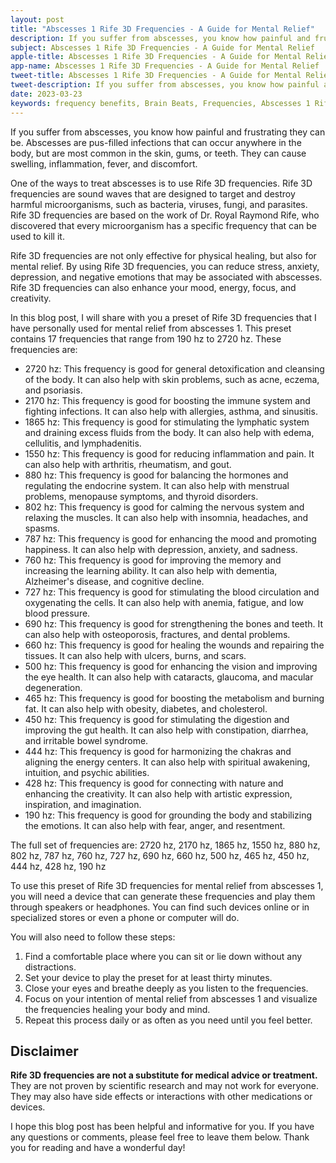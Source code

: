```yaml
---
layout: post
title: "Abscesses 1 Rife 3D Frequencies - A Guide for Mental Relief"
description: If you suffer from abscesses, you know how painful and frustrating they can be. Abscesses are pus-filled infections that can occur anywhere in the body, but are most common in the skin, gums, or teeth.
subject: Abscesses 1 Rife 3D Frequencies - A Guide for Mental Relief
apple-title: Abscesses 1 Rife 3D Frequencies - A Guide for Mental Relief
app-name: Abscesses 1 Rife 3D Frequencies - A Guide for Mental Relief
tweet-title: Abscesses 1 Rife 3D Frequencies - A Guide for Mental Relief
tweet-description: If you suffer from abscesses, you know how painful and frustrating they can be. Abscesses are pus-filled infections that can occur anywhere in the body, but are most common in the skin, gums, or teeth.
date: 2023-03-23
keywords: frequency benefits, Brain Beats, Frequencies, Abscesses 1 Rife 3D Frequencies, brainwave entrainment, sound therapy, Abscesses 1 Rife 3D Frequencies benefits, rife frequency
---
```




If you suffer from abscesses, you know how painful and frustrating they can be. Abscesses are pus-filled infections that can occur anywhere in the body, but are most common in the skin, gums, or teeth. They can cause swelling, inflammation, fever, and discomfort.

One of the ways to treat abscesses is to use Rife 3D frequencies. Rife 3D frequencies are sound waves that are designed to target and destroy harmful microorganisms, such as bacteria, viruses, fungi, and parasites. Rife 3D frequencies are based on the work of Dr. Royal Raymond Rife, who discovered that every microorganism has a specific frequency that can be used to kill it.

Rife 3D frequencies are not only effective for physical healing, but also for mental relief. By using Rife 3D frequencies, you can reduce stress, anxiety, depression, and negative emotions that may be associated with abscesses. Rife 3D frequencies can also enhance your mood, energy, focus, and creativity.

In this blog post, I will share with you a preset of Rife 3D frequencies that I have personally used for mental relief from abscesses 1. This preset contains 17 frequencies that range from 190 hz to 2720 hz. These frequencies are:

- 2720 hz: This frequency is good for general detoxification and cleansing of the body. It can also help with skin problems, such as acne, eczema, and psoriasis.
- 2170 hz: This frequency is good for boosting the immune system and fighting infections. It can also help with allergies, asthma, and sinusitis.
- 1865 hz: This frequency is good for stimulating the lymphatic system and draining excess fluids from the body. It can also help with edema, cellulitis, and lymphadenitis.
- 1550 hz: This frequency is good for reducing inflammation and pain. It can also help with arthritis, rheumatism, and gout.
- 880 hz: This frequency is good for balancing the hormones and regulating the endocrine system. It can also help with menstrual problems, menopause symptoms, and thyroid disorders.
- 802 hz: This frequency is good for calming the nervous system and relaxing the muscles. It can also help with insomnia, headaches, and spasms.
- 787 hz: This frequency is good for enhancing the mood and promoting happiness. It can also help with depression, anxiety, and sadness.
- 760 hz: This frequency is good for improving the memory and increasing the learning ability. It can also help with dementia, Alzheimer's disease, and cognitive decline.
- 727 hz: This frequency is good for stimulating the blood circulation and oxygenating the cells. It can also help with anemia, fatigue, and low blood pressure.
- 690 hz: This frequency is good for strengthening the bones and teeth. It can also help with osteoporosis, fractures, and dental problems.
- 660 hz: This frequency is good for healing the wounds and repairing the tissues. It can also help with ulcers, burns, and scars.
- 500 hz: This frequency is good for enhancing the vision and improving the eye health. It can also help with cataracts, glaucoma, and macular degeneration.
- 465 hz: This frequency is good for boosting the metabolism and burning fat. It can also help with obesity, diabetes, and cholesterol.
- 450 hz: This frequency is good for stimulating the digestion and improving the gut health. It can also help with constipation, diarrhea, and irritable bowel syndrome.
- 444 hz: This frequency is good for harmonizing the chakras and aligning the energy centers. It can also help with spiritual awakening, intuition, and psychic abilities.
- 428 hz: This frequency is good for connecting with nature and enhancing the creativity. It can also help with artistic expression, inspiration, and imagination.
- 190 hz: This frequency is good for grounding the body and stabilizing the emotions. It can also help with fear, anger, and resentment.

The full set of frequencies are: 2720 hz, 2170 hz, 1865 hz, 1550 hz, 880 hz, 802 hz, 787 hz, 760 hz, 727 hz, 690 hz, 660 hz, 500 hz, 465 hz, 450 hz, 444 hz, 428 hz, 190 hz

To use this preset of Rife 3D frequencies for mental relief from abscesses 1, you will need a device that can generate these frequencies and play them through speakers or headphones. You can find such devices online or in specialized stores or even a phone or computer will do.

You will also need to follow these steps:

1) Find a comfortable place where you can sit or lie down without any distractions.
2) Set your device to play the preset for at least thirty minutes.
3) Close your eyes and breathe deeply as you listen to the frequencies.
4) Focus on your intention of mental relief from abscesses 1 and visualize the frequencies healing your body and mind.
5) Repeat this process daily or as often as you need until you feel better.

## Disclaimer

**Rife 3D frequencies are not a substitute for medical advice or treatment.** They are not proven by scientific research and may not work for everyone. They may also have side effects or interactions with other medications or devices. 


I hope this blog post has been helpful and informative for you. If you have any questions or comments, please feel free to leave them below. Thank you for reading and have a wonderful day!